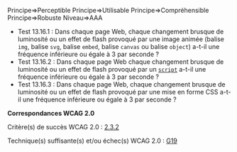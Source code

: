Principe=>Perceptible
Principe=>Utilisable
Principe=>Compréhensible
Principe=>Robuste
Niveau=>AAA

*   Test 13.16.1 : Dans chaque page Web, chaque changement brusque de luminosité ou un effet de flash provoqué par une image animée (balise `img`, balise `svg`, balise `embed`, balise `canvas` ou balise `object`) a-t-il une fréquence inférieure ou égale à 3 par seconde ?
*   Test 13.16.2 : Dans chaque page Web chaque changement brusque de luminosité ou un effet de flash provoqué par un [`script`](#script) a-t-il une fréquence inférieure ou égale à 3 par seconde ?
*   Test 13.16.3 : Dans chaque page Web, chaque changement brusque de luminosité ou un effet de flash provoqué par une mise en forme CSS a-t-il une fréquence inférieure ou égale à 3 par seconde ?

**Correspondances WCAG 2.0**

Critère(s) de succès WCAG 2.0 : [2.3.2](http://www.w3.org/Translations/WCAG20-fr/#seizure-three-times)

Technique(s) suffisante(s) et/ou échec(s) WCAG 2.0 : [G19](http://www.w3.org/TR/WCAG-TECHS/G19.html)
